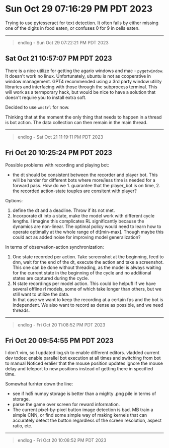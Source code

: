 # Sun Oct 29 07:16:29 PM PDT 2023

Trying to use pytesseract for text detection. It often fails by either missing one of the digits in food eaten, or confuses 0 for 9 in cells eaten.

---
> endlog - Sun Oct 29 07:22:21 PM PDT 2023

## Sat Oct 21 10:57:07 PM PDT 2023

There is a nice utilize for getting the agario windows and mac - `pygetwindow`.
It doesn't work no linux. Unfortunately, ubuntu is not as cooperative in window management.
GPT4 recommended using a 3rd party window utility libraries and interfacing with those through
the subprocess terminal. This will work as a termporary hack, but would be nice to have a solution that doesn't require you to install extra soft.

Decided to use `wmctrl` for now.

Thinking that at the moment the only thing that needs to happen in a thread is bot action. The data collection can then remain in the main thread. 

---
> endlog - Sat Oct 21 11:19:11 PM PDT 2023

## Fri Oct 20 10:25:24 PM PDT 2023

Possible problems with recording and playing bot:
 * the dt should be consistent between the recorder and player bot. This will be harder for different bots where more/less time is needed for a forward pass. How do we 1. guarantee that the player_bot is on time, 2. the recorded action-state touples are consitent with player?
 
Options:
1. define the dt and a deadline. Throw if its not met.
2. Incorporate dt into a state, make the model work with different cycle lengths. I imagine this complicates RL significantly because the dynamics are non-linear. The optimal policy would need to learn how to operate optimally at the whole range of dt[min-max]. Though maybe this could act as added noise for improving model generalization?

In terms of observation-action synchronization:
1. One state recorded per action. Take screenshot at the beginning, feed to dnn, wait for the end of the dt, execute the action and take a screenshot.    
This one can be done without threading, as the model is always waiting for the current state in the beginning of the cycle and no additional states are captured during the cycle.
2. N state recordings per model action. This could be helpufl if we have several offline rl models, some of which take longer than others, but we still want to utilize the data.    
In that case we want to keep the recording at a certain fps and the bot is independent. We also want to record as dense as possible, and we need threads.

---
> endlog - Fri Oct 20 11:08:52 PM PDT 2023

## Fri Oct 20 09:54:55 PM PDT 2023

I don't vim, so I updated log.sh to enable different editors. 
vladded current dev todos: enable parallel bot execution at all times and switching from bot to manual
Noticed eralier that the mouse position updates ignore the mouse delay and teleport to new positions instead of getting there in specified time.

Somewhat furhter down the line: 
 * see if hd5 numpy storage is better than a mighty .png pile in terms of storage.
 * parse the game over screen for reward information.
 * The current pixel-by-pixel button image detection is bad. MB train a simple CNN, or find some simple way of making kernels that can accurately detect the button 
regardless of the screen resolution, aspect ratio, etc.
---
> endlog - Fri Oct 20 10:08:52 PM PDT 2023

#